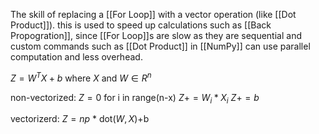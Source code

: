 The skill of replacing a [[For Loop]] with a vector operation (like [[Dot Product]]). this is used to speed up calculations such as [[Back Propogration]], since [[For Loop]]s are slow as they are sequential and custom commands such as [[Dot Product]] in [[NumPy]] can use parallel computation and less overhead.

$Z=W^TX+b$
where $X$ and $W\in R^n$

non-vectorized:
$Z=0$
for i in range(n-x)
	$Z+=W_{i}*X_{i}$
$Z+=b$

vectorizerd:
$Z=np$ * dot($W,X$)+b

